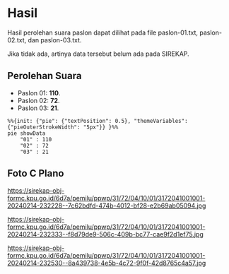 # Hasil

Hasil perolehan suara paslon dapat dilihat pada file paslon-01.txt, paslon-02.txt, dan paslon-03.txt.

Jika tidak ada, artinya data tersebut belum ada pada SIREKAP.

## Perolehan Suara

 * Paslon 01: **110**.
 * Paslon 02: **72**.
 * Paslon 03: **21**.

```mermaid
%%{init: {"pie": {"textPosition": 0.5}, "themeVariables": {"pieOuterStrokeWidth": "5px"}} }%%
pie showData
    "01" : 110
    "02" : 72
    "03" : 21
```
## Foto C Plano

https://sirekap-obj-formc.kpu.go.id/6d7a/pemilu/ppwp/31/72/04/10/01/3172041001001-20240214-232228--7c62bdfd-474b-4012-bf28-e2b69ab05094.jpg

https://sirekap-obj-formc.kpu.go.id/6d7a/pemilu/ppwp/31/72/04/10/01/3172041001001-20240214-232333--f8d79de9-506c-409b-bc77-cae9f2d1ef75.jpg

https://sirekap-obj-formc.kpu.go.id/6d7a/pemilu/ppwp/31/72/04/10/01/3172041001001-20240214-232530--8a439738-4e5b-4c72-9f0f-42d8765c4a57.jpg

